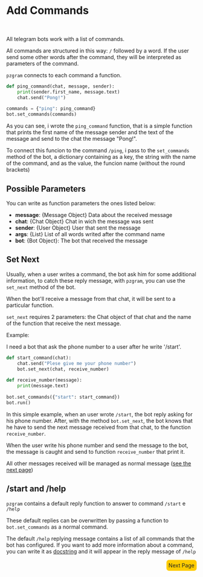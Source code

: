 # Add Commands
<br>

All telegram bots work with a list of commands.

All commands are structured in this way: `/` followed by a word. If the user send some other words after the command, they will be interpreted as parameters of the command.

`pzgram` connects to each command a function.

```python
def ping_command(chat, message, sender):
    print(sender.first_name, message.text)
    chat.send("Pong!")
    
commands = {"ping": ping_command}
bot.set_commands(commands)
```

As you can see, i wrote the `ping_command` function, 
that is a simple function that prints the first name of the message sender and the text of the message and send to the chat the message "Pong!".

To connect this funcion to the command `/ping`, i pass to the `set_commands` method of the bot, a dictionary containing as a key, the string with the name of the command,
and as the value, the funcion name (without the round brackets)

## Possible Parameters

You can write as function parameters the ones listed below:

* **message**: {Message Object} Data about the received message
* **chat**: {Chat Object} Chat in wich the message was sent
* **sender**: {User Object} User that sent the message
* **args**: {List} List of all words writed after the command name
* **bot**: {Bot Object}: The bot that received the message

## Set Next

Usually, when a user writes a command, the bot ask him for some additional information, to catch these reply message, with `pzgram`, you can use the `set_next` method of the bot.

When the bot'll receive a message from that chat, it will be sent to a particular function.

`set_next` requires 2 parameters: the Chat object of that chat and the name of the function that receive the next message.

Example:

I need a bot that ask the phone number to a user after he write '/start'.
```python
def start_command(chat):
    chat.send("Plese give me your phone number")
    bot.set_next(chat, receive_number)
  
def receive_number(message):
    print(message.text)
    
bot.set_commands({"start": start_command})
bot.run()
```
In this simple example, when an user wrote `/start`, the bot reply asking for his phone number. After, with the method
`bot.set_next`, the bot knows that he have to send the next message received from that chat, to the function `receive_number`.

When the user write his phone number and send the message to the bot, the message is caught and send to function `receive_number` that print it.

All other messages received will be managed as normal message ([see the next page](https://infopz.github.io/pzgram/guide3))

## /start and /help

`pzgram` contains a default reply function to answer to command `/start` e `/help`

These default replies can be overwritten by passing a function to `bot.set_commands` as a normal command.

The default `/help` replying message contains a list of all commands that the bot has configured.
If you want to add more information about a command, you can write it as [docstring](http://www.pythonforbeginners.com/basics/python-docstrings) and it will appear in the reply message of `/help`

<div style="float: right;background-color: #fc0;padding: 6px;border-radius: 7px;"><a href="https://infopz.github.io/pzgram/guide3" style="text-decoration: none;color: #252525;">Next Page</a></div>
